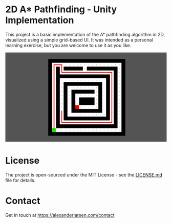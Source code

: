 # 2D A* Pathfinding - Unity Implementation 

This project is a basic implementation of the A* pathfinding algorithm in 2D, visualized using a simple grid-based UI. It was intended as a personal learning exercise, but you are welcome to use it as you like. 

![Screenshot](Screenshot.jpg)

# License

The project is open-sourced under the MIT License - see the [LICENSE.md](https://github.com/alexanderlarsen/2D-Pathfinding-Unity/blob/main/LICENSE) file for details.

# Contact

Get in touch at https://alexanderlarsen.com/contact
